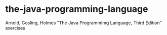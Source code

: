 # the-java-programming-language
Arnold, Gosling, Holmes "The Java Programmimg Language, Third Edition" exercises
